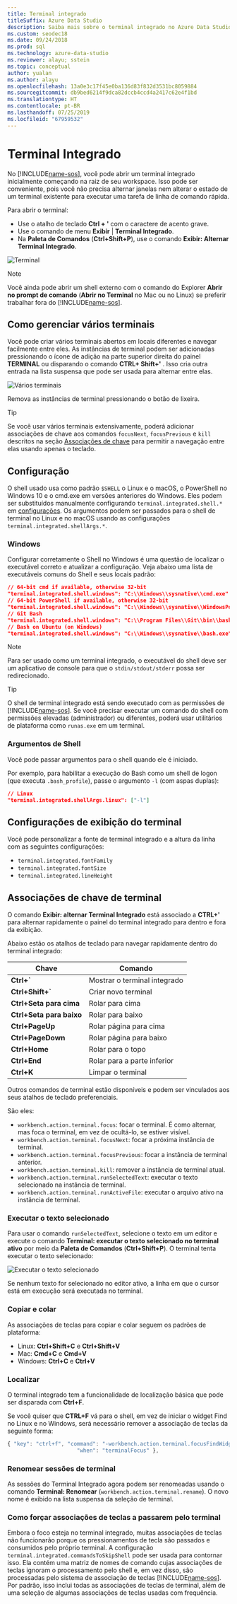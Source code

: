 ```yaml
---
title: Terminal integrado
titleSuffix: Azure Data Studio
description: Saiba mais sobre o terminal integrado no Azure Data Studio.
ms.custom: seodec18
ms.date: 09/24/2018
ms.prod: sql
ms.technology: azure-data-studio
ms.reviewer: alayu; sstein
ms.topic: conceptual
author: yualan
ms.author: alayu
ms.openlocfilehash: 13a0e3c17f45e0ba136d83f832d3531bc8059884
ms.sourcegitcommit: db9bed6214f9dca82dccb4ccd4a2417c62e4f1bd
ms.translationtype: HT
ms.contentlocale: pt-BR
ms.lasthandoff: 07/25/2019
ms.locfileid: "67959532"
---
```

# <a name="integrated-terminal"></a>Terminal Integrado

No [!INCLUDE[name-sos](../includes/name-sos-short.md)], você pode abrir um terminal integrado inicialmente começando na raiz de seu workspace. Isso pode ser conveniente, pois você não precisa alternar janelas nem alterar o estado de um terminal existente para executar uma tarefa de linha de comando rápida.

Para abrir o terminal:

* Use o atalho de teclado **Ctrl + '** com o caractere de acento grave.
* Use o comando de menu **Exibir** | **Terminal Integrado**.
* Na **Paleta de Comandos** (**Ctrl+Shift+P**), use o comando **Exibir: Alternar Terminal Integrado**.

![Terminal](media/integrated-terminal/terminal-screen.png)

> [!NOTE]
> Você ainda pode abrir um shell externo com o comando do Explorer **Abrir no prompt de comando** (**Abrir no Terminal** no Mac ou no Linux) se preferir trabalhar fora do [!INCLUDE[name-sos](../includes/name-sos-short.md)].

## <a name="managing-multiple-terminals"></a>Como gerenciar vários terminais

Você pode criar vários terminais abertos em locais diferentes e navegar facilmente entre eles. As instâncias de terminal podem ser adicionadas pressionando o ícone de adição na parte superior direita do painel **TERMINAL** ou disparando o comando **CTRL+ Shift+'** . Isso cria outra entrada na lista suspensa que pode ser usada para alternar entre elas.

![Vários terminais](media/integrated-terminal/terminal-multiple-instances.png)

Remova as instâncias de terminal pressionando o botão de lixeira.

> [!TIP]
> Se você usar vários terminais extensivamente, poderá adicionar associações de chave aos comandos `focusNext`, `focusPrevious` e `kill` descritos na seção [Associações de chave](#key-bindings) para permitir a navegação entre elas usando apenas o teclado.

## <a name="configuration"></a>Configuração

O shell usado usa como padrão `$SHELL` o Linux e o macOS, o PowerShell no Windows 10 e o cmd.exe em versões anteriores do Windows. Eles podem ser substituídos manualmente configurando `terminal.integrated.shell.*` em [configurações](settings.md). Os argumentos podem ser passados para o shell de terminal no Linux e no macOS usando as configurações `terminal.integrated.shellArgs.*`.

### <a name="windows"></a>Windows

Configurar corretamente o Shell no Windows é uma questão de localizar o executável correto e atualizar a configuração. Veja abaixo uma lista de executáveis comuns do Shell e seus locais padrão:

```json
// 64-bit cmd if available, otherwise 32-bit
"terminal.integrated.shell.windows": "C:\\Windows\\sysnative\\cmd.exe"
// 64-bit PowerShell if available, otherwise 32-bit
"terminal.integrated.shell.windows": "C:\\Windows\\sysnative\\WindowsPowerShell\\v1.0\\powershell.exe"
// Git Bash
"terminal.integrated.shell.windows": "C:\\Program Files\\Git\\bin\\bash.exe"
// Bash on Ubuntu (on Windows)
"terminal.integrated.shell.windows": "C:\\Windows\\sysnative\\bash.exe"
```

> [!NOTE]
> Para ser usado como um terminal integrado, o executável do shell deve ser um aplicativo de console para que o `stdin/stdout/stderr` possa ser redirecionado.

> [!TIP]
> O shell de terminal integrado está sendo executado com as permissões de [!INCLUDE[name-sos](../includes/name-sos-short.md)]. Se você precisar executar um comando do shell com permissões elevadas (administrador) ou diferentes, poderá usar utilitários de plataforma como `runas.exe` em um terminal.

### <a name="shell-arguments"></a>Argumentos de Shell

Você pode passar argumentos para o shell quando ele é iniciado.

Por exemplo, para habilitar a execução do Bash como um shell de logon (que executa `.bash_profile`), passe o argumento `-l` (com aspas duplas):

```json
// Linux
"terminal.integrated.shellArgs.linux": ["-l"]
```

## <a name="terminal-display-settings"></a>Configurações de exibição do terminal

Você pode personalizar a fonte de terminal integrado e a altura da linha com as seguintes configurações:

* `terminal.integrated.fontFamily`
* `terminal.integrated.fontSize`
* `terminal.integrated.lineHeight`

## <a id="key-bindings"></a>Associações de chave de terminal

O comando **Exibir: alternar Terminal Integrado** está associado a **CTRL+'** para alternar rapidamente o painel do terminal integrado para dentro e fora da exibição.

Abaixo estão os atalhos de teclado para navegar rapidamente dentro do terminal integrado:

|Chave|Comando|  
|---|---|  
|**Ctrl+\`**|Mostrar o terminal integrado|  
|**Ctrl+Shift+\`**|Criar novo terminal|  
|**Ctrl+Seta para cima**|Rolar para cima|  
|**Ctrl+Seta para baixo**|Rolar para baixo|  
|**Ctrl+PageUp**|Rolar página para cima|  
|**Ctrl+PageDown**|Rolar página para baixo|  
|**Ctrl+Home**|Rolar para o topo|  
|**Ctrl+End**|Rolar para a parte inferior|  
|**Ctrl+K**|Limpar o terminal|  

Outros comandos de terminal estão disponíveis e podem ser vinculados aos seus atalhos de teclado preferenciais.

São eles:

* `workbench.action.terminal.focus`: focar o terminal. É como alternar, mas foca o terminal, em vez de ocultá-lo, se estiver visível.
* `workbench.action.terminal.focusNext`: focar a próxima instância de terminal.
* `workbench.action.terminal.focusPrevious`: focar a instância de terminal anterior.
* `workbench.action.terminal.kill`: remover a instância de terminal atual.
* `workbench.action.terminal.runSelectedText`: executar o texto selecionado na instância de terminal.
* `workbench.action.terminal.runActiveFile`: executar o arquivo ativo na instância de terminal.

### <a name="run-selected-text"></a>Executar o texto selecionado

Para usar o comando `runSelectedText`, selecione o texto em um editor e execute o comando **Terminal: executar o texto selecionado no terminal ativo** por meio da **Paleta de Comandos** (**Ctrl+Shift+P**). O terminal tenta executar o texto selecionado:

![Executar o texto selecionado](media/integrated-terminal/terminal_run_selected.png)

Se nenhum texto for selecionado no editor ativo, a linha em que o cursor está em execução será executada no terminal.

### <a name="copy--paste"></a>Copiar e colar

As associações de teclas para copiar e colar seguem os padrões de plataforma:

* Linux: **Ctrl+Shift+C** e **Ctrl+Shift+V**
* Mac: **Cmd+C** e **Cmd+V**
* Windows: **Ctrl+C** e **Ctrl+V**

### <a name="find"></a>Localizar

O terminal integrado tem a funcionalidade de localização básica que pode ser disparada com **Ctrl+F**.

Se você quiser que **CTRL+F** vá para o shell, em vez de iniciar o widget Find no Linux e no Windows, será necessário remover a associação de teclas da seguinte forma:

```js
{ "key": "ctrl+f", "command": "-workbench.action.terminal.focusFindWidget",
                      "when": "terminalFocus" },
```

### <a name="rename-terminal-sessions"></a>Renomear sessões de terminal

As sessões do Terminal Integrado agora podem ser renomeadas usando o comando **Terminal: Renomear** (`workbench.action.terminal.rename`). O novo nome é exibido na lista suspensa da seleção de terminal.

### <a name="forcing-key-bindings-to-pass-through-the-terminal"></a>Como forçar associações de teclas a passarem pelo terminal

Embora o foco esteja no terminal integrado, muitas associações de teclas não funcionarão porque os pressionamentos de tecla são passados e consumidos pelo próprio terminal. A configuração `terminal.integrated.commandsToSkipShell` pode ser usada para contornar isso. Ela contém uma matriz de nomes de comando cujas associações de teclas ignoram o processamento pelo shell e, em vez disso, são processadas pelo sistema de associação de teclas [!INCLUDE[name-sos](../includes/name-sos-short.md)]. Por padrão, isso inclui todas as associações de teclas de terminal, além de uma seleção de algumas associações de teclas usadas com frequência.

